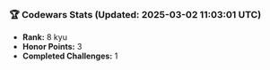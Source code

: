 ### 🏆 Codewars Stats (Updated: 2025-03-02 11:03:01 UTC)

- **Rank:** 8 kyu
- **Honor Points:** 3
- **Completed Challenges:** 1
